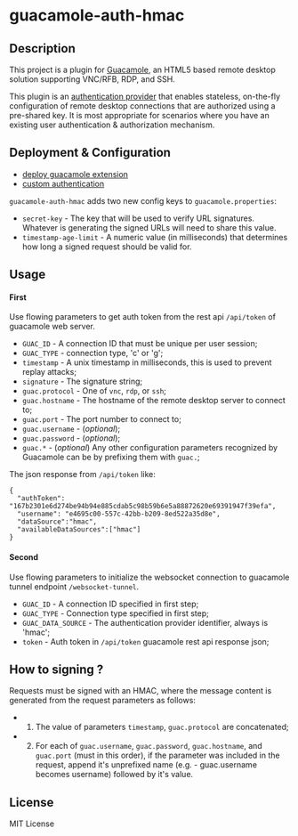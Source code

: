 # guacamole-auth-hmac


## Description

This project is a plugin for [Guacamole](http://guac-dev.org), an HTML5 based
remote desktop solution supporting VNC/RFB, RDP, and SSH.

This plugin is an [authentication provider](http://guacamole.incubator.apache.org/doc/gug/custom-auth.html) that enables stateless, on-the-fly
configuration of remote desktop connections that are authorized using a
pre-shared key. It is most appropriate for scenarios where you have an existing
user authentication & authorization mechanism.


## Deployment & Configuration

* [deploy guacamole extension](http://guacamole.incubator.apache.org/doc/gug/configuring-guacamole.html)
* [custom authentication](http://guacamole.incubator.apache.org/doc/gug/custom-auth.html)

`guacamole-auth-hmac` adds two new config keys to `guacamole.properties`:

 * `secret-key` - The key that will be used to verify URL signatures.
    Whatever is generating the signed URLs will need to share this value.
 * `timestamp-age-limit` - A numeric value (in milliseconds) that determines how long
    a signed request should be valid for.

## Usage

#### First

Use flowing parameters to get auth token from the rest api `/api/token` of guacamole web server.

 * `GUAC_ID`  - A connection ID that must be unique per user session;
 * `GUAC_TYPE`  - connection type, 'c' or 'g';
 * `timestamp` - A unix timestamp in milliseconds, this is used to prevent replay attacks;
 * `signature` - The signature string;
 * `guac.protocol` - One of `vnc`, `rdp`, or `ssh`;
 * `guac.hostname` - The hostname of the remote desktop server to connect to;
 * `guac.port` - The port number to connect to;
 * `guac.username` - (_optional_);
 * `guac.password` - (_optional_);
 * `guac.*` - (_optional_) Any other configuration parameters recognized by
    Guacamole can be by prefixing them with `guac.`;

The json response from `/api/token` like:

```
{
  "authToken": "167b2301e6d274be94b94e885cdab5c98b59b6e5a88872620e69391947f39efa",
  "username": "e4695c00-557c-42bb-b209-8ed522a35d8e",
  "dataSource":"hmac",
  "availableDataSources":["hmac"]
}

```

#### Second

Use flowing parameters to initialize the websocket connection to guacamole tunnel endpoint `/websocket-tunnel`.

 * `GUAC_ID` - A connection ID specified in first step;
 * `GUAC_TYPE` - Connection type specified in first step;
 * `GUAC_DATA_SOURCE` - The authentication provider identifier, always is 'hmac';
 * `token` -  Auth token in `/api/token` guacamole rest api response json;


## How to signing ?
Requests must be signed with an HMAC, where the message content is generated from the request parameters as follows:

* 1. The value of parameters `timestamp`, `guac.protocol` are concatenated;
* 2. For each of `guac.username`, `guac.password`, `guac.hostname`, and `guac.port` (must in this order),  if the parameter was included in the request, append it's unprefixed name (e.g. - guac.username becomes username) followed by it's value.



## License

MIT License
